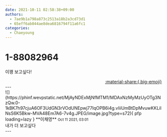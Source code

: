 ```yaml
---
date: 2021-10-11 02:58:38+09:00
authors:
  - 7ae9b1a798a873c2513a18b2a3cd73d1
  - 65eff6ab044ae8dea6816794f11a6fc1
categories:
  - Chaeyoung
---
```


# 1-88082964

<div class="post-container" markdown="1">
<div class="content-container md-sidebar__scrollwrap" markdown="1">

이꽹 보고싶다!

</div>
</div>

<div style="text-align: right;" markdown="1">
<a href="https://weverse.io/fromis9/fanpost/1-88082964" style="text-align: right;">:material-share:{.big-emoji}</a>
</div>
---

<div class="comments-container md-sidebar__scrollwrap" markdown="1">
<div class="comment" markdown="1">
<div class='id-container' markdown="1">
![](https://phinf.wevpstatic.net/MjAyNDExMjNfMTM1/MDAxNzMyMzUyOTg3NzQw.0-1kBK7h97cjuA6OF3UdGN3rVOdUNEpwj77IqOPB6i4g.vliiUmBtDpMvuwKKLiINsS6K5Bkw-MVA48Em7A6-7v4g.JPEG/image.jpg?type=s72){ pfp loading=lazy }
**<span class="artist">이채영</span>** <small>Oct 11 2021, 03:01</small><br>
</div>
<div class='comment-body' markdown="1">
내가 더 보고싶다
</div>
</div>
</div>
---
